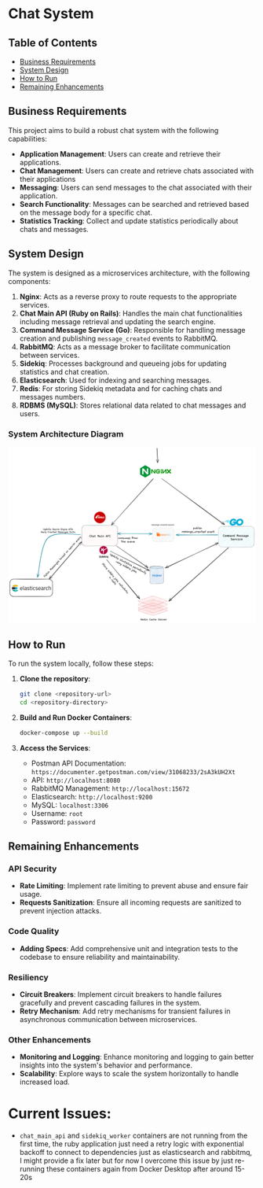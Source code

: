 # Chat System

## Table of Contents

- [Business Requirements](#business-requirements)
- [System Design](#system-design)
- [How to Run](#how-to-run)
- [Remaining Enhancements](#remaining-enhancements)

## Business Requirements

This project aims to build a robust chat system with the following capabilities:

- **Application Management**: Users can create and retrieve their applications.
- **Chat Management**: Users can create and retrieve chats associated with their applications
- **Messaging**: Users can send messages to the chat associated with their application.
- **Search Functionality**: Messages can be searched and retrieved based on the message body for a specific chat.
- **Statistics Tracking**: Collect and update statistics periodically about chats and messages.


## System Design

The system is designed as a microservices architecture, with the following components:

1. **Nginx**: Acts as a reverse proxy to route requests to the appropriate services.
2. **Chat Main API (Ruby on Rails)**: Handles the main chat functionalities including message retrieval and updating the search engine.
3. **Command Message Service (Go)**: Responsible for handling message creation and publishing `message_created` events to RabbitMQ.
4. **RabbitMQ**: Acts as a message broker to facilitate communication between services.
5. **Sidekiq**: Processes background and queueing jobs for updating statistics and chat creation.
6. **Elasticsearch**: Used for indexing and searching messages.
7. **Redis**: For storing Sidekiq metadata and for caching chats and messages numbers.
8. **RDBMS (MySQL)**: Stores relational data related to chat messages and users.

### System Architecture Diagram

![System Architecture](docs/system-design.png)

## How to Run

To run the system locally, follow these steps:

1. **Clone the repository**:

   ```bash
   git clone <repository-url>
   cd <repository-directory>
   ```

2. **Build and Run Docker Containers**:

   ```bash
   docker-compose up --build
   ```

3. **Access the Services**:
   - Postman API Documentation: `https://documenter.getpostman.com/view/31068233/2sA3kUH2Xt`
   - API: `http://localhost:8080`
   - RabbitMQ Management: `http://localhost:15672`
   - Elasticsearch: `http://localhost:9200`
   - MySQL: `localhost:3306`
    - Username: `root`
    - Password: `password`

## Remaining Enhancements

### API Security

- **Rate Limiting**: Implement rate limiting to prevent abuse and ensure fair usage.
- **Requests Sanitization**: Ensure all incoming requests are sanitized to prevent injection attacks.

### Code Quality

- **Adding Specs**: Add comprehensive unit and integration tests to the codebase to ensure reliability and maintainability.

### Resiliency

- **Circuit Breakers**: Implement circuit breakers to handle failures gracefully and prevent cascading failures in the system.
- **Retry Mechanism**: Add retry mechanisms for transient failures in asynchronous communication between microservices.

### Other Enhancements

- **Monitoring and Logging**: Enhance monitoring and logging to gain better insights into the system's behavior and performance.
- **Scalability**: Explore ways to scale the system horizontally to handle increased load.

# Current Issues:
- `chat_main_api` and `sidekiq_worker` containers are not running from the first time, the ruby application just need a retry logic with exponential backoff to connect to dependencies just as elasticsearch and rabbitmq, I might provide a fix later but for now I overcome this issue by just re-running these containers again from Docker Desktop after around 15-20s